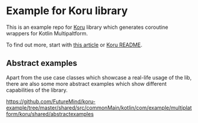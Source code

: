 # Example for Koru library

This is an example repo for [Koru](https://github.com/FutureMind/koru) library which generates coroutine wrappers for Kotlin Multipaltform.

To find out more, start with [this article](https://medium.com/futuremind/handling-kotlin-multiplatform-coroutines-in-swift-koru-4a80b93f232b) or [Koru README](https://github.com/FutureMind/koru/blob/master/README.md).

## Abstract examples

Apart from the use case classes which showcase a real-life usage of the lib, there are also some more abstract examples which show different capabilities of the library.

https://github.com/FutureMind/koru-example/tree/master/shared/src/commonMain/kotlin/com/example/multiplatform/koru/shared/abstractexamples
